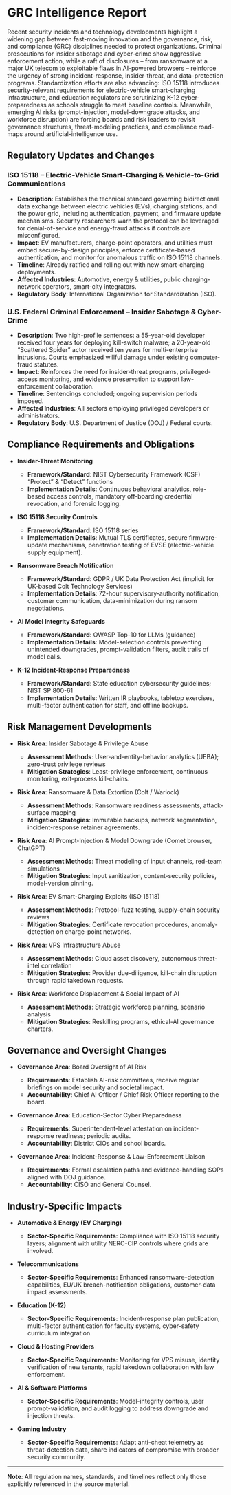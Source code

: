 # GRC Intelligence Report

Recent security incidents and technology developments highlight a widening gap between fast-moving innovation and the governance, risk, and compliance (GRC) disciplines needed to protect organizations. Criminal prosecutions for insider sabotage and cyber-crime show aggressive enforcement action, while a raft of disclosures – from ransomware at a major UK telecom to exploitable flaws in AI-powered browsers – reinforce the urgency of strong incident-response, insider-threat, and data-protection programs.  Standardization efforts are also advancing: ISO 15118 introduces security-relevant requirements for electric-vehicle smart-charging infrastructure, and education regulators are scrutinizing K-12 cyber-preparedness as schools struggle to meet baseline controls.  Meanwhile, emerging AI risks (prompt-injection, model-downgrade attacks, and workforce disruption) are forcing boards and risk leaders to revisit governance structures, threat-modeling practices, and compliance road-maps around artificial-intelligence use.

## Regulatory Updates and Changes

### ISO 15118 – Electric-Vehicle Smart-Charging & Vehicle-to-Grid Communications
- **Description**: Establishes the technical standard governing bidirectional data exchange between electric vehicles (EVs), charging stations, and the power grid, including authentication, payment, and firmware update mechanisms.  Security researchers warn the protocol can be leveraged for denial-of-service and energy-fraud attacks if controls are misconfigured.
- **Impact**: EV manufacturers, charge-point operators, and utilities must embed secure-by-design principles, enforce certificate-based authentication, and monitor for anomalous traffic on ISO 15118 channels.
- **Timeline**: Already ratified and rolling out with new smart-charging deployments.
- **Affected Industries**: Automotive, energy & utilities, public charging-network operators, smart-city integrators.
- **Regulatory Body**: International Organization for Standardization (ISO).

### U.S. Federal Criminal Enforcement – Insider Sabotage & Cyber-Crime
- **Description**: Two high-profile sentences: a 55-year-old developer received four years for deploying kill-switch malware; a 20-year-old “Scattered Spider” actor received ten years for multi-enterprise intrusions.  Courts emphasized willful damage under existing computer-fraud statutes.
- **Impact**: Reinforces the need for insider-threat programs, privileged-access monitoring, and evidence preservation to support law-enforcement collaboration.
- **Timeline**: Sentencings concluded; ongoing supervision periods imposed.
- **Affected Industries**: All sectors employing privileged developers or administrators.
- **Regulatory Body**: U.S. Department of Justice (DOJ) / Federal courts.

## Compliance Requirements and Obligations

- **Insider-Threat Monitoring**
  - **Framework/Standard**: NIST Cybersecurity Framework (CSF) “Protect” & “Detect” functions
  - **Implementation Details**: Continuous behavioral analytics, role-based access controls, mandatory off-boarding credential revocation, and forensic logging.

- **ISO 15118 Security Controls**
  - **Framework/Standard**: ISO 15118 series
  - **Implementation Details**: Mutual TLS certificates, secure firmware-update mechanisms, penetration testing of EVSE (electric-vehicle supply equipment).

- **Ransomware Breach Notification**
  - **Framework/Standard**: GDPR / UK Data Protection Act (implicit for UK-based Colt Technology Services)
  - **Implementation Details**: 72-hour supervisory-authority notification, customer communication, data-minimization during ransom negotiations.

- **AI Model Integrity Safeguards**
  - **Framework/Standard**: OWASP Top-10 for LLMs (guidance)  
  - **Implementation Details**: Model-selection controls preventing unintended downgrades, prompt-validation filters, audit trails of model calls.

- **K-12 Incident-Response Preparedness**
  - **Framework/Standard**: State education cybersecurity guidelines; NIST SP 800-61
  - **Implementation Details**: Written IR playbooks, tabletop exercises, multi-factor authentication for staff, and offline backups.

## Risk Management Developments

- **Risk Area**: Insider Sabotage & Privilege Abuse  
  - **Assessment Methods**: User-and-entity-behavior analytics (UEBA); zero-trust privilege reviews  
  - **Mitigation Strategies**: Least-privilege enforcement, continuous monitoring, exit-process kill-chains.

- **Risk Area**: Ransomware & Data Extortion (Colt / Warlock)  
  - **Assessment Methods**: Ransomware readiness assessments, attack-surface mapping  
  - **Mitigation Strategies**: Immutable backups, network segmentation, incident-response retainer agreements.

- **Risk Area**: AI Prompt-Injection & Model Downgrade (Comet browser, ChatGPT)  
  - **Assessment Methods**: Threat modeling of input channels, red-team simulations  
  - **Mitigation Strategies**: Input sanitization, content-security policies, model-version pinning.

- **Risk Area**: EV Smart-Charging Exploits (ISO 15118)  
  - **Assessment Methods**: Protocol-fuzz testing, supply-chain security reviews  
  - **Mitigation Strategies**: Certificate revocation procedures, anomaly-detection on charge-point networks.

- **Risk Area**: VPS Infrastructure Abuse  
  - **Assessment Methods**: Cloud asset discovery, autonomous threat-intel correlation  
  - **Mitigation Strategies**: Provider due-diligence, kill-chain disruption through rapid takedown requests.

- **Risk Area**: Workforce Displacement & Social Impact of AI  
  - **Assessment Methods**: Strategic workforce planning, scenario analysis  
  - **Mitigation Strategies**: Reskilling programs, ethical-AI governance charters.

## Governance and Oversight Changes

- **Governance Area**: Board Oversight of AI Risk  
  - **Requirements**: Establish AI-risk committees, receive regular briefings on model security and societal impact.  
  - **Accountability**: Chief AI Officer / Chief Risk Officer reporting to the board.

- **Governance Area**: Education-Sector Cyber Preparedness  
  - **Requirements**: Superintendent-level attestation on incident-response readiness; periodic audits.  
  - **Accountability**: District CIOs and school boards.

- **Governance Area**: Incident-Response & Law-Enforcement Liaison  
  - **Requirements**: Formal escalation paths and evidence-handling SOPs aligned with DOJ guidance.  
  - **Accountability**: CISO and General Counsel.

## Industry-Specific Impacts

- **Automotive & Energy (EV Charging)**  
  - **Sector-Specific Requirements**: Compliance with ISO 15118 security layers; alignment with utility NERC-CIP controls where grids are involved.

- **Telecommunications**  
  - **Sector-Specific Requirements**: Enhanced ransomware-detection capabilities, EU/UK breach-notification obligations, customer-data impact assessments.

- **Education (K-12)**  
  - **Sector-Specific Requirements**: Incident-response plan publication, multi-factor authentication for faculty systems, cyber-safety curriculum integration.

- **Cloud & Hosting Providers**  
  - **Sector-Specific Requirements**: Monitoring for VPS misuse, identity verification of new tenants, rapid takedown collaboration with law enforcement.

- **AI & Software Platforms**  
  - **Sector-Specific Requirements**: Model-integrity controls, user prompt-validation, and audit logging to address downgrade and injection threats.

- **Gaming Industry**  
  - **Sector-Specific Requirements**: Adapt anti-cheat telemetry as threat-detection data, share indicators of compromise with broader security community.

---

**Note**: All regulation names, standards, and timelines reflect only those explicitly referenced in the source material.
